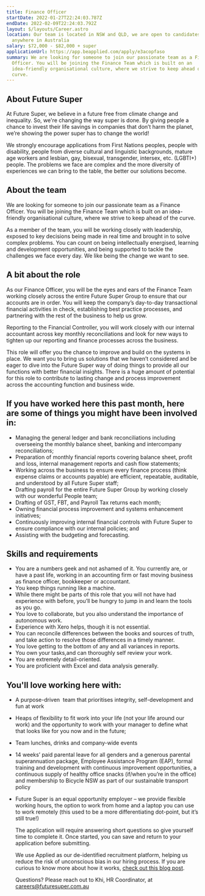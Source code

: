 ```yaml
---
title: Finance Officer
startDate: 2022-01-27T22:24:03.787Z
endDate: 2022-02-09T22:24:03.792Z
layout: $/layouts/Career.astro
location: Our team is located in NSW and QLD, we are open to candidates from
  anywhere in Australia
salary: $72,000 - $82,000 + super
applicationUrl: https://app.beapplied.com/apply/e3acopfaso
summary: We are looking for someone to join our passionate team as a Finance
  Officer. You will be joining the Finance Team which is built on an
  idea-friendly organisational culture, where we strive to keep ahead of the
  curve.
---
```



## About Future Super

At Future Super, we believe in a future free from climate change and inequality. So, we're changing the way super is done. By giving people a chance to invest their life savings in companies that don’t harm the planet, we’re showing the power super has to change the world!

We strongly encourage applications from First Nations peoples, people with disability, people from diverse cultural and linguistic backgrounds, mature age workers and lesbian, gay, bisexual, transgender, intersex, etc. (LGBTI+) people. The problems we face are complex and the more diversity of experiences we can bring to the table, the better our solutions become.

## About the team

We are looking for someone to join our passionate team as a Finance Officer. You will be joining the Finance Team which is built on an idea-friendly organisational culture, where we strive to keep ahead of the curve. 

As a member of the team, you will be working closely with leadership, exposed to key decisions being made in real time and brought in to solve complex problems. You can count on being intellectually energised, learning and development opportunities, and being supported to tackle the challenges we face every day. We like being the change we want to see.

## A bit about the role

As our Finance Officer, you will be the eyes and ears of the Finance Team working closely across the entire Future Super Group to ensure that our accounts are in order. You will keep the company’s day-to-day transactional financial activities in check, establishing best practice processes, and partnering with the rest of the business to help us grow. 

Reporting to the Financial Controller, you will work closely with our internal accountant across key monthly reconciliations and look for new ways to tighten up our reporting and finance processes across the business.

This role will offer you the chance to improve and build on the systems in place. We want you to bring us solutions that we haven’t considered and be eager to dive into the Future Super way of doing things to provide all our functions with better financial insights. There is a huge amount of potential for this role to contribute to lasting change and process improvement across the accounting function and business wide.

## If you have worked here this past month, here are some of things you might have been involved in:

* Managing the general ledger and bank reconciliations including overseeing the monthly balance sheet, banking and intercompany reconciliations;
* Preparation of monthly financial reports covering balance sheet, profit and loss, internal management reports and cash flow statements;
* Working across the business to ensure every finance process (think expense claims or accounts payable) are efficient, repeatable, auditable, and understood by all Future Super staff;
* Drafting payroll for the entire Future Super Group by working closely with our wonderful People team;
* Drafting of GST, FBT, and Payroll Tax returns each month;
* Owning financial process improvement and systems enhancement initiatives;
* Continuously improving internal financial controls with Future Super to ensure compliance with our internal policies; and 
* Assisting with the budgeting and forecasting.

## Skills and requirements

* You are a numbers geek and not ashamed of it. You currently are, or have a past life, working in an accounting firm or fast moving business as finance officer, bookkeeper or accountant. 
* You keep things running like a machine.
* While there might be parts of this role that you will not have had experience with before, you’ll be hungry to jump in and learn the tools as you go.
* You love to collaborate, but you also understand the importance of autonomous work.
* Experience with Xero helps, though it is not essential.  
* You can reconcile differences between the books and sources of truth, and take action to resolve those differences in a timely manner.
* You love getting to the bottom of any and all variances in reports.
* You own your tasks,and can thoroughly self review your work.
* You are extremely detail-oriented.
* You are proficient with Excel and data analysis generally.

## You'll love working here with:

* A purpose-driven  team that prioritises integrity, self-development and fun at work
* Heaps of flexibility to fit work into your life (not your life around our work) and the opportunity to work with your manager to define what that looks like for you now and in the future;
* Team lunches, drinks and company-wide events
* 14 weeks’ paid parental leave for all genders and a generous parental superannuation package, Employee Assistance Program (EAP), formal training and development with continuous improvement opportunities, a continuous supply of healthy office snacks (if/when you’re in the office) and membership to Bicycle NSW as part of our sustainable transport policy
* Future Super is an equal opportunity employer – we provide flexible working hours, the option to work from home and a laptop you can use to work remotely (this used to be a more differentiating dot-point, but it’s still true!)

  The application will require answering short questions so give yourself time to complete it. Once started, you can save and return to your application before submitting.

  We use Applied as our de-identified recruitment platform, helping us reduce the risk of unconscious bias in our hiring process. If you are curious to know more about how it works, [check out this blog post](https://www.linkedin.com/pulse/how-de-identified-recruitment-improving-diversity-our-veronica/?trackingId=0MnwcX%2BBRQSOTl0oogaIbA%3D%3D).

  Questions? Please reach out to Khi, HR Coordinator, at careers@futuresuper.com.au